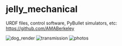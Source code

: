 # jelly_mechanical

URDF files, control software, PyBullet simulators, etc: https://github.com/AMABerkeley

![dog_render](images/dog_render_may9.JPG)
![transmission](images/transmission_collage.jpg)
![photos](images/jelly_photos.jpg)
